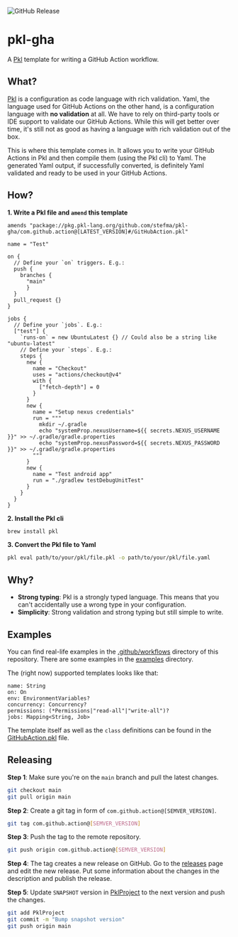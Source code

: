 ![GitHub Release](https://img.shields.io/github/v/release/stefma/pkl-gha?include_prereleases)

# pkl-gha

A [Pkl](https://pkl-lang.org/) template for writing a GitHub Action workflow.

## What?

[Pkl](https://pkl-lang.org/) is a configuration as code language with rich validation.
Yaml, the language used for GitHub Actions on the other hand, is a configuration language with **no validation** at all.
We have to rely on third-party tools or IDE support to validate our GitHub Actions.
While this will get better over time, it's still not as good as having a language with rich validation out of the box.

This is where this template comes in.
It allows you to write your GitHub Actions in Pkl and then compile them (using the Pkl cli) to Yaml.
The generated Yaml output, if successfully converted, is definitely Yaml validated and ready to be used in your GitHub
Actions.

## How?

**1. Write a Pkl file and `amend` this template**

```
amends "package://pkg.pkl-lang.org/github.com/stefma/pkl-gha/com.github.action@[LATEST_VERSION]#/GitHubAction.pkl"

name = "Test"

on {
  // Define your `on` triggers. E.g.:
  push {
    branches {
      "main"
      }
  }
  pull_request {}
}

jobs {
  // Define your `jobs`. E.g.: 
  ["test"] {
    `runs-on` = new UbuntuLatest {} // Could also be a string like "ubuntu-latest"
    // Define your `steps`. E.g.:
    steps {
      new {
        name = "Checkout"
        uses = "actions/checkout@v4"
        with {
          ["fetch-depth"] = 0
        }
      }
      new {
        name = "Setup nexus credentials"
        run = """
          mkdir ~/.gradle
          echo "systemProp.nexusUsername=${{ secrets.NEXUS_USERNAME }}" >> ~/.gradle/gradle.properties
          echo "systemProp.nexusPassword=${{ secrets.NEXUS_PASSWORD }}" >> ~/.gradle/gradle.properties
        """
      }
      new {
        name = "Test android app"
        run = "./gradlew testDebugUnitTest"
      }
    }
  }
}
```

**2. Install the Pkl cli**

```bash
brew install pkl
````

**3. Convert the Pkl file to Yaml**

```bash
pkl eval path/to/your/pkl/file.pkl -o path/to/your/pkl/file.yaml
```

## Why?

* **Strong typing**: Pkl is a strongly typed language. This means that you can't accidentally use a wrong type in your
  configuration.
* **Simplicity**: Strong validation and strong typing but still simple to write.

## Examples

You can find real-life examples in the [.github/workflows](.github/workflows) directory of this repository.
There are some examples in the [examples](examples) directory.

The (right now) supported templates looks like that:
```
name: String
on: On
env: EnvironmentVariables?
concurrency: Concurrency?
permissions: (*Permissions|"read-all"|"write-all")?
jobs: Mapping<String, Job>
```

The template itself as well as the `class` definitions can be found in the [GitHubAction.pkl](GitHubAction.pkl) file.

## Releasing

**Step 1**: Make sure you're on the `main` branch and pull the latest changes.

```bash
git checkout main
git pull origin main
```

**Step 2**: Create a git tag in form of `com.github.action@[SEMVER_VERSION]`.

```bash
git tag com.github.action@[SEMVER_VERSION]
```

**Step 3**: Push the tag to the remote repository.

```bash
git push origin com.github.action@[SEMVER_VERSION]
```

**Step 4**: The tag creates a new release on GitHub.
Go to the [releases](http://github.com/StefMa/pkl-gha/releases) page and edit the new release.
Put some information about the changes in the description and publish the release.

**Step 5**: Update `SNAPSHOT` version in [PklProject](PklProject) to the next version and push the changes.

```bash
git add PklProject
git commit -m "Bump snapshot version"
git push origin main
```

